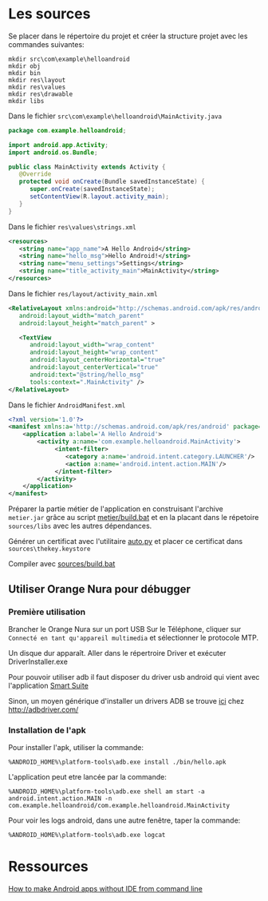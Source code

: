 

# Les sources

Se placer dans le répertoire du projet et créer la structure projet avec les commandes suivantes:

```
mkdir src\com\example\helloandroid
mkdir obj
mkdir bin
mkdir res\layout
mkdir res\values
mkdir res\drawable
mkdir libs
```

Dans le fichier `src\com\example\helloandroid\MainActivity.java`

```java
package com.example.helloandroid;

import android.app.Activity;
import android.os.Bundle;

public class MainActivity extends Activity {
   @Override
   protected void onCreate(Bundle savedInstanceState) {
      super.onCreate(savedInstanceState);
      setContentView(R.layout.activity_main);
   }
}
```

Dans le fichier `res\values\strings.xml`

```xml
<resources>
   <string name="app_name">A Hello Android</string>
   <string name="hello_msg">Hello Android!</string>
   <string name="menu_settings">Settings</string>
   <string name="title_activity_main">MainActivity</string>
</resources>
```

Dans le fichier `res/layout/activity_main.xml`

```xml
<RelativeLayout xmlns:android="http://schemas.android.com/apk/res/android" xmlns:tools="http://schemas.android.com/tools"
   android:layout_width="match_parent"
   android:layout_height="match_parent" >

   <TextView
      android:layout_width="wrap_content"
      android:layout_height="wrap_content"
      android:layout_centerHorizontal="true"
      android:layout_centerVertical="true"
      android:text="@string/hello_msg"
      tools:context=".MainActivity" />
</RelativeLayout>
```


Dans le fichier `AndroidManifest.xml`

```xml
<?xml version='1.0'?>
<manifest xmlns:a='http://schemas.android.com/apk/res/android' package='com.example.helloandroid' a:versionCode='0' a:versionName='0'>
    <application a:label='A Hello Android'>
        <activity a:name='com.example.helloandroid.MainActivity'>
             <intent-filter>
                <category a:name='android.intent.category.LAUNCHER'/>
                <action a:name='android.intent.action.MAIN'/>
             </intent-filter>
        </activity>
    </application>
</manifest>
```

Préparer la partie métier de l'application en construisant l'archive `metier.jar` grâce au script [metier/build.bat](metier/build.bat) et en la placant dans le répetoire `sources/libs` avec les autres dépendances.

Générer un certificat avec l'utilitaire [auto.py](tools/auto.py) et placer ce certificat dans `sources\thekey.keystore`

Compiler avec [sources/build.bat](sources/build.bat)



## Utiliser Orange Nura pour débugger

### Première utilisation  
Brancher le Orange Nura sur un port USB
Sur le Téléphone, cliquer sur `Connecté en tant qu'appareil multimedia` et sélectionner le protocole MTP.

Un disque dur apparaît. Aller dans le répertroire  Driver et exécuter DriverInstaller.exe

Pour pouvoir utiliser adb il faut disposer du driver usb android qui vient avec l'application [Smart Suite](http://www.alcatel-mobile.com/fr/support/smartsuite/list)


Sinon, un moyen générique d'installer un drivers ADB se trouve [ici](http://adbdriver.com/upload/AdbDriverInstaller.exe) chez http://adbdriver.com/


### Installation de l'apk

Pour installer l'apk, utiliser la commande:
```
%ANDROID_HOME%\platform-tools\adb.exe install ./bin/hello.apk
```

L'application peut etre lancée par la commande:
```
%ANDROID_HOME%\platform-tools\adb.exe shell am start -a android.intent.action.MAIN -n com.example.helloandroid/com.example.helloandroid.MainActivity
```

Pour voir les logs android, dans une autre fenêtre, taper la commande:
```
%ANDROID_HOME%\platform-tools\adb.exe logcat
```


# Ressources

[How to make Android apps without IDE from command line](https://medium.com/@authmane512/how-to-build-an-apk-from-command-line-without-ide-7260e1e22676)
